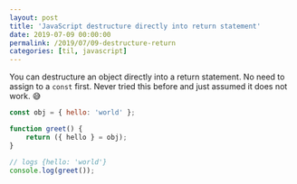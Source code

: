 ```yaml
---
layout: post
title: 'JavaScript destructure directly into return statement'
date: 2019-07-09 00:00:00
permalink: /2019/07/09-destructure-return
categories: [til, javascript]
---
```


You can destructure an object directly into a return statement. No need to assign to a `const` first. Never tried this before and just assumed it does not work. 😅

```js
const obj = { hello: 'world' };

function greet() {
	return ({ hello } = obj);
}

// logs {hello: 'world'}
console.log(greet());
```
